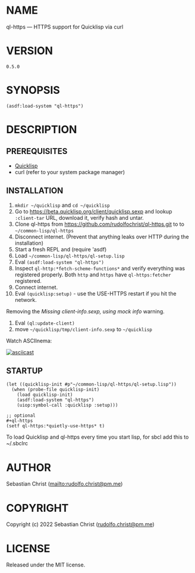 

# NAME

ql-https &#x2014; HTTPS support for Quicklisp via curl


# VERSION

    0.5.0


# SYNOPSIS

    (asdf:load-system "ql-https")


# DESCRIPTION


## PREREQUISITES

-   [Quicklisp](https://www.quicklisp.org/beta/)
-   curl (refer to your system package manager)


## INSTALLATION

1.  `mkdir ~/quicklisp` and `cd ~/quicklisp`
2.  Go to <https://beta.quicklisp.org/client/quicklisp.sexp> and lookup `:client-tar` URL, download it, verify
    hash and untar.
3.  Clone ql-https from <https://github.com/rudolfochrist/ql-https.git> to
    to `~/common-lisp/ql-https`
4.  Disconnect internet. (Prevent that anything leaks over HTTP during the installation)
5.  Start a fresh REPL and (require 'asdf)
6.  Load `~/common-lisp/ql-https/ql-setup.lisp`
7.  Eval `(asdf:load-system "ql-https")`
8.  Inspect `ql-http:*fetch-scheme-functions*` and verify everything was registered properly. Both `http` and
    `https` have `ql-https:fetcher` registered.
9.  Connect internet.
10. Eval `(quicklisp:setup)` - use the USE-HTTPS restart if you hit the network.

Removing the *Missing client-info.sexp, using mock info* warning.

1.  Eval `(ql:update-client)`
2.  move `~/quicklisp/tmp/client-info.sexp` to `~/quicklisp`

Watch ASCIInema:

[![asciicast](https://asciinema.org/a/585361.svg)](https://asciinema.org/a/585361)


## STARTUP

    (let ((quicklisp-init #p"~/common-lisp/ql-https/ql-setup.lisp"))
      (when (probe-file quicklisp-init)
        (load quicklisp-init)
        (asdf:load-system "ql-https")
        (uiop:symbol-call :quicklisp :setup)))
    
    ;; optional
    #+ql-https
    (setf ql-https:*quietly-use-https* t)

To load Quicklisp and ql-https every time you start lisp, for sbcl add this to ~/.sbclrc

# AUTHOR

Sebastian Christ (<mailto:rudolfo.christ@pm.me>)


# COPYRIGHT

Copyright (c) 2022 Sebastian Christ (rudolfo.christ@pm.me)


# LICENSE

Released under the MIT license.

